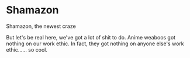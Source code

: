# Shamazon
Shamazon, the newest craze

But let's be real here, we've got a lot of shit to do. Anime weaboos got nothing on our work ethic. In fact, they got nothing on anyone else's work ethic...... so cool.

